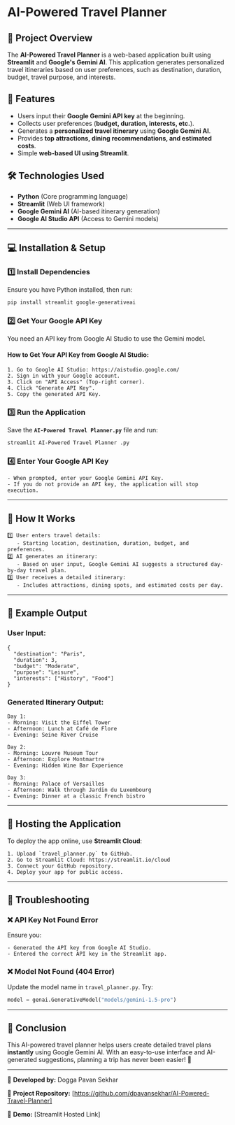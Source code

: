 # AI-Powered Travel Planner

## 📌 Project Overview
The **AI-Powered Travel Planner** is a web-based application built using **Streamlit** and **Google's Gemini AI**. This application generates personalized travel itineraries based on user preferences, such as destination, duration, budget, travel purpose, and interests.

## 🚀 Features
- Users input their **Google Gemini API key** at the beginning.
- Collects user preferences (**budget, duration, interests, etc.**).
- Generates a **personalized travel itinerary** using **Google Gemini AI**.
- Provides **top attractions, dining recommendations, and estimated costs**.
- Simple **web-based UI using Streamlit**.

## 🛠️ Technologies Used
- **Python** (Core programming language)
- **Streamlit** (Web UI framework)
- **Google Gemini AI** (AI-based itinerary generation)
- **Google AI Studio API** (Access to Gemini models)

---

## 💻 Installation & Setup
### 1️⃣ Install Dependencies
Ensure you have Python installed, then run:
```bash
pip install streamlit google-generativeai
```

### 2️⃣ Get Your Google API Key
You need an API key from Google AI Studio to use the Gemini model.
#### How to Get Your API Key from Google AI Studio:
```text
1. Go to Google AI Studio: https://aistudio.google.com/
2. Sign in with your Google account.
3. Click on "API Access" (Top-right corner).
4. Click "Generate API Key".
5. Copy the generated API Key.
```

### 3️⃣ Run the Application
Save the **`AI-Powered Travel Planner.py`** file and run:
```bash
streamlit AI-Powered Travel Planner .py
```

### 4️⃣ Enter Your Google API Key
```text
- When prompted, enter your Google Gemini API Key.
- If you do not provide an API key, the application will stop execution.
```

---

## 🎯 How It Works
```text
1️⃣ User enters travel details: 
   - Starting location, destination, duration, budget, and preferences.
2️⃣ AI generates an itinerary: 
   - Based on user input, Google Gemini AI suggests a structured day-by-day travel plan.
3️⃣ User receives a detailed itinerary: 
   - Includes attractions, dining spots, and estimated costs per day.
```

---

## 📌 Example Output
### User Input:
```text
{
  "destination": "Paris",
  "duration": 3,
  "budget": "Moderate",
  "purpose": "Leisure",
  "interests": ["History", "Food"]
}
```

### Generated Itinerary Output:
```text
Day 1:
- Morning: Visit the Eiffel Tower
- Afternoon: Lunch at Café de Flore
- Evening: Seine River Cruise

Day 2:
- Morning: Louvre Museum Tour
- Afternoon: Explore Montmartre
- Evening: Hidden Wine Bar Experience

Day 3:
- Morning: Palace of Versailles
- Afternoon: Walk through Jardin du Luxembourg
- Evening: Dinner at a classic French bistro
```

---

## 📌 Hosting the Application
To deploy the app online, use **Streamlit Cloud**:
```text
1. Upload `travel_planner.py` to GitHub.
2. Go to Streamlit Cloud: https://streamlit.io/cloud
3. Connect your GitHub repository.
4. Deploy your app for public access.
```

---

## 📌 Troubleshooting
### ❌ API Key Not Found Error
Ensure you:
```text
- Generated the API key from Google AI Studio.
- Entered the correct API key in the Streamlit app.
```

### ❌ Model Not Found (404 Error)
Update the model name in `travel_planner.py`. Try:
```python
model = genai.GenerativeModel("models/gemini-1.5-pro")
```

---

## 📌 Conclusion
This AI-powered travel planner helps users create detailed travel plans **instantly** using Google Gemini AI. With an easy-to-use interface and AI-generated suggestions, planning a trip has never been easier! 🎉

---

🔹 **Developed by:** Dogga Pavan Sekhar

🔹 **Project Repository:** [https://github.com/dpavansekhar/AI-Powered-Travel-Planner]

🔹 **Demo:** [Streamlit Hosted Link]  

